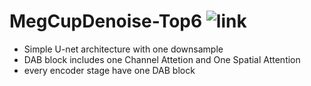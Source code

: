 # MegCupDenoise-Top6 ![link](https://studio.brainpp.com/competition/5?name=2022%20MegCup%20%E7%82%BC%E4%B8%B9%E5%A4%A7%E8%B5%9B&tab=rank)
+ Simple U-net architecture with one downsample
+ DAB block includes one Channel Attetion and One Spatial Attention
+ every encoder stage have one DAB block
